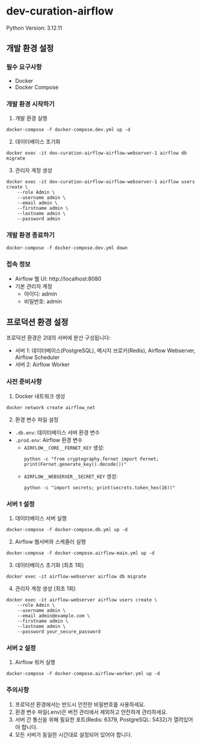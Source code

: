 # dev-curation-airflow

Python Version: 3.12.11

## 개발 환경 설정

### 필수 요구사항
- Docker
- Docker Compose

### 개발 환경 시작하기

1. 개발 환경 실행
```shell
docker-compose -f docker-compose.dev.yml up -d
```

2. 데이터베이스 초기화
```shell
docker exec -it dev-curation-airflow-airflow-webserver-1 airflow db migrate
```

3. 관리자 계정 생성
```shell
docker exec -it dev-curation-airflow-airflow-webserver-1 airflow users create \
    --role Admin \
    --username admin \
    --email admin \
    --firstname admin \
    --lastname admin \
    --password admin
```

### 개발 환경 종료하기
```shell
docker-compose -f docker-compose.dev.yml down
```

### 접속 정보
- Airflow 웹 UI: http://localhost:8080
- 기본 관리자 계정
  - 아이디: admin
  - 비밀번호: admin

## 프로덕션 환경 설정

프로덕션 환경은 2대의 서버에 분산 구성됩니다:
- 서버 1: 데이터베이스(PostgreSQL), 메시지 브로커(Redis), Airflow Webserver, Airflow Scheduler
- 서버 2: Airflow Worker

### 사전 준비사항

1. Docker 네트워크 생성
```shell
docker network create airflow_net
```

2. 환경 변수 파일 설정
- `.db.env`: 데이터베이스 서버 환경 변수
- `.prod.env`: Airflow 환경 변수
  - `AIRFLOW__CORE__FERNET_KEY` 생성:
    ```shell
    python -c "from cryptography.fernet import Fernet; print(Fernet.generate_key().decode())"
    ```
  - `AIRFLOW__WEBSERVER__SECRET_KEY` 생성:
    ```shell
    python -c "import secrets; print(secrets.token_hex(16))"
    ```

### 서버 1 설정

1. 데이터베이스 서버 실행
```shell
docker-compose -f docker-compose.db.yml up -d
```

2. Airflow 웹서버와 스케줄러 실행
```shell
docker-compose -f docker-compose.airflow-main.yml up -d
```

3. 데이터베이스 초기화 (최초 1회)
```shell
docker exec -it airflow-webserver airflow db migrate
```

4. 관리자 계정 생성 (최초 1회)
```shell
docker exec -it airflow-webserver airflow users create \
    --role Admin \
    --username admin \
    --email admin@example.com \
    --firstname admin \
    --lastname admin \
    --password your_secure_password
```

### 서버 2 설정

1. Airflow 워커 실행
```shell
docker-compose -f docker-compose.airflow-worker.yml up -d
```

### 주의사항

1. 프로덕션 환경에서는 반드시 안전한 비밀번호를 사용하세요.
2. 환경 변수 파일(.env)은 버전 관리에서 제외하고 안전하게 관리하세요.
3. 서버 간 통신을 위해 필요한 포트(Redis: 6379, PostgreSQL: 5432)가 열려있어야 합니다.
4. 모든 서버가 동일한 시간대로 설정되어 있어야 합니다.

